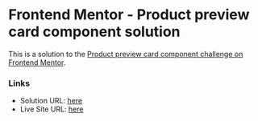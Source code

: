 # Frontend Mentor - Product preview card component solution

This is a solution to the [Product preview card component challenge on Frontend Mentor](https://www.frontendmentor.io/challenges/product-preview-card-component-GO7UmttRfa).

### Links

- Solution URL: [here](https://www.frontendmentor.io/solutions/flexboxgrid-layout-ph76LXXDE5)
- Live Site URL: [here](https://dulcet-cranachan-654a22.netlify.app)